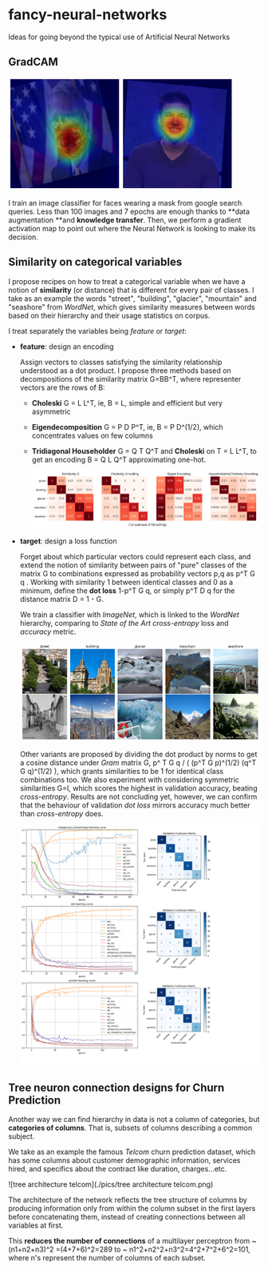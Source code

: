 # fancy-neural-networks
Ideas for going beyond the typical use of Artificial Neural Networks

## GradCAM

![mask_vs_not_gradcam](./pics/mask_vs_not_gradcam.png)

I train an image classifier for faces wearing a mask from google search queries. Less than 100 images and 7 epochs are enough thanks to **data augmentation **and **knowledge transfer**. Then, we perform a gradient activation map to point out where the Neural Network is looking to make its decision.

## Similarity on categorical variables

I propose recipes on how to treat a categorical variable when we have a notion of **similarity** (or distance) that is different for every pair of classes. I take as an example the words "street", "building", "glacier", "mountain" and "seashore" from *WordNet*, which gives similarity measures between words based on their hierarchy and their usage statistics on corpus. 

I treat separately the variables being *feature* or *target*:

- **feature**: design an encoding

  Assign vectors to classes satisfying the similarity relationship understood as a dot product. I propose three methods based on decompositions of the similarity matrix G=BB^T, where representer vectors are the rows of B:

  - **Choleski** G = L L^T, ie, B = L, simple and efficient but very asymmetric

  - **Eigendecomposition** G = P D P^T, ie, B = P D^(1/2), which concentrates values on few columns

  - **Tridiagonal Householder** G = Q T Q^T and **Choleski** on T = L L^T, to get an encoding B = Q L Q^T approximating one-hot.

    <img src="./pics/encodings.png" style="zoom: 200%;" />

- **target**: design a loss function

  Forget about which particular vectors could represent each class, and extend the notion of similarity between pairs of "pure" classes of the matrix G to combinations expressed as probability vectors p,q as p^T G q . Working with similarity 1 between identical classes and 0 as a minimum, define the **dot loss** 1-p^T G q, or simply p^T D q for the distance matrix D = 1 - G.

  We train a classifier with *ImageNet*, which is linked to the *WordNet* hierarchy, comparing to *State of the Art* *cross-entropy* loss and *accuracy* metric.
  
  ![imagenet_examples](./pics/imagenet_examples.png)
  
  Other variants are proposed by dividing the dot product by norms to get a cosine distance under *Gram* matrix G, p^ T G q / ( (p^T G p)^(1/2) (q^T G q)^(1/2) ), which grants similarities to be 1 for identical class combinations too. We also experiment with considering symmetric similarities G=I, which scores the highest in validation accuracy, beating *cross-entropy*. Results are not concluding yet, however, we can confirm that the behaviour of validation *dot loss* mirrors accuracy much better than *cross-entropy* does.
  
  ![similarity_loss](./pics/similarity_loss.png)

## Tree neuron connection designs for Churn Prediction

Another way we can find hierarchy in data is not a column of categories, but **categories of columns**. That is, subsets of columns describing a common subject.

We take as an example the famous *Telcom* churn prediction dataset, which has some columns about customer demographic information, services hired, and specifics about the contract like duration, charges...etc.

![tree architecture telcom](./pics/tree architecture telcom.png)

The architecture of the network reflects the tree structure of columns by producing information only from within the column subset in the first layers before concatenating them, instead of creating connections between all variables at first.

This **reduces the number of connections** of a multilayer perceptron from ~ (n1+n2+n3)^2 =(4+7+6)^2=289 to ~ n1^2+n2^2+n3^2=4^2+7^2+6^2=101, where n's represent the number of columns of each subset.